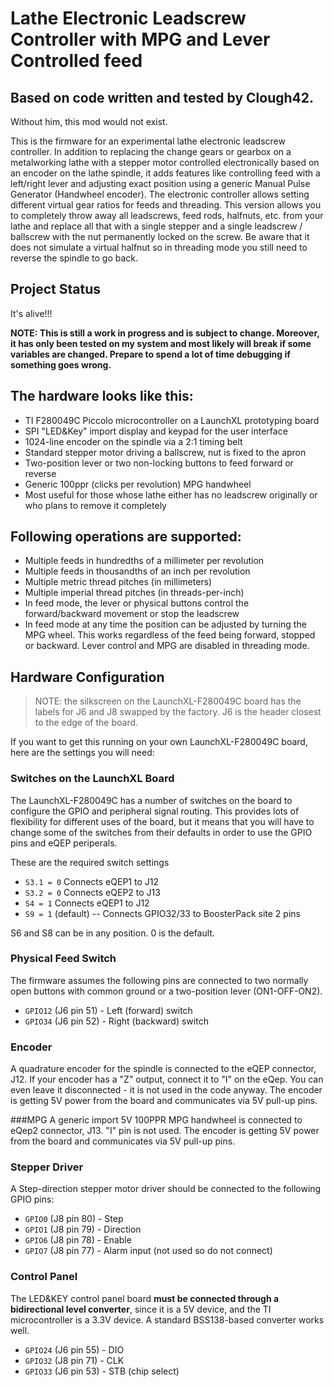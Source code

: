 # Lathe Electronic Leadscrew Controller with MPG and Lever Controlled feed

## Based on code written and tested by Clough42. 
Without him, this mod would not exist. 

This is the firmware for an experimental lathe electronic leadscrew controller.  In addition to replacing the change
gears or gearbox on a metalworking lathe with a stepper motor controlled electronically based on an encoder on the
lathe spindle, it adds features like controlling feed with a left/right lever and adjusting exact position using a 
generic Manual Pulse Generator (Handwheel encoder).  The electronic controller allows setting different virtual gear 
ratios for feeds and threading. This version allows you to completely throw away all leadscrews, feed rods, halfnuts, 
etc. from your lathe and replace all that with a single stepper and a single leadscrew / ballscrew with the nut 
permanently locked on the screw. Be aware that it does not simulate a virtual halfnut so in threading mode you still
need to reverse the spindle to go back.

## Project Status
It's alive!!!

**NOTE: This is still a work in progress and is subject to change.  Moreover, it has only been tested on my system
and most likely will break if some variables are changed. Prepare to spend a lot of time debugging 
if something goes wrong.**

## The hardware looks like this:
* TI F280049C Piccolo microcontroller on a LaunchXL prototyping board
* SPI "LED&Key" import display and keypad for the user interface
* 1024-line encoder on the spindle via a 2:1 timing belt
* Standard stepper motor driving a ballscrew, nut is fixed to the apron
* Two-position lever or two non-locking buttons to feed forward or reverse
* Generic 100ppr (clicks per revolution) MPG handwheel
* Most useful for those whose lathe either has no leadscrew originally or who plans to remove it completely

## Following operations are supported:
* Multiple feeds in hundredths of a millimeter per revolution
* Multiple feeds in thousandths of an inch per revolution
* Multiple metric thread pitches (in millimeters)
* Multiple imperial thread pitches (in threads-per-inch)
* In feed mode, the lever or physical buttons control the forward/backward movement or stop the leadscrew
* In feed mode at any time the position can be adjusted by turning the MPG wheel. This works regardless of 
the feed being forward, stopped or backward. Lever control and MPG are disabled in threading mode.

## Hardware Configuration
> NOTE: the silkscreen on the LaunchXL-F280049C board has the labels for J6 and J8
> swapped by the factory.  J6 is the header closest to the edge of the board.

If you want to get this running on your own LaunchXL-F280049C board, here are the settings you will need:

### Switches on the LaunchXL Board
The LaunchXL-F280049C has a number of switches on the board to configure the GPIO and peripheral signal routing.
This provides lots of flexibility for different uses of the board, but it means that you will have to change
some of the switches from their defaults in order to use the GPIO pins and eQEP periperals.

These are the required switch settings
* `S3.1 = 0` Connects eQEP1 to J12
* `S3.2 = 0` Connects eQEP2 to J13
* `S4 = 1` Connects eQEP1 to J12
* `S9 = 1` (default) -- Connects GPIO32/33 to BoosterPack site 2 pins

S6 and S8 can be in any position.  0 is the default.

### Physical Feed Switch
The firmware assumes the following pins are connected to two normally open buttons with common ground or 
a two-position lever (ON1-OFF-ON2).
* `GPIO12` (J6 pin 51) - Left (forward) switch
* `GPIO34` (J6 pin 52) - Right (backward) switch

### Encoder
A quadrature encoder for the spindle is connected to the eQEP connector, J12. If your encoder has a "Z" output, 
connect it to "I" on the eQep. You can even leave it disconnected - it is not used in the code anyway.
The encoder is getting 5V power from the board and communicates via 5V pull-up pins.

###MPG
A generic import 5V 100PPR MPG handwheel is connected to eQep2 connector, J13. "I" pin is not used.
The encoder is getting 5V power from the board and communicates via 5V pull-up pins.

### Stepper Driver
A Step-direction stepper motor driver should be connected to the following GPIO pins:
* `GPIO0` (J8 pin 80) - Step
* `GPIO1` (J8 pin 79) - Direction
* `GPIO6` (J8 pin 78) - Enable
* `GPIO7` (J8 pin 77) - Alarm input (not used so do not connect)

### Control Panel
The LED&KEY control panel board **must be connected through a bidirectional level converter**, since
it is a 5V device, and the TI microcontroller is a 3.3V device.  A standard BSS138-based converter works
well.
* `GPIO24` (J6 pin 55) - DIO
* `GPIO32` (J8 pin 71) - CLK
* `GPIO33` (J6 pin 53) - STB (chip select)

